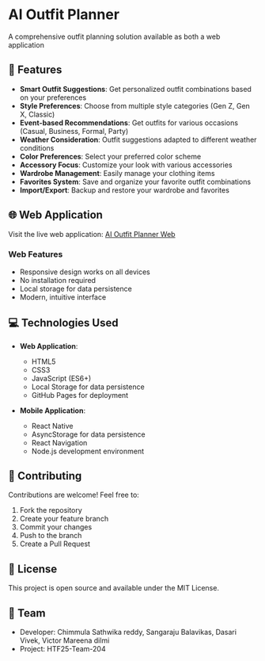 # AI Outfit Planner

A comprehensive outfit planning solution available as both a web application 

## 🌟 Features

- **Smart Outfit Suggestions**: Get personalized outfit combinations based on your preferences
- **Style Preferences**: Choose from multiple style categories (Gen Z, Gen X, Classic)
- **Event-based Recommendations**: Get outfits for various occasions (Casual, Business, Formal, Party)
- **Weather Consideration**: Outfit suggestions adapted to different weather conditions
- **Color Preferences**: Select your preferred color scheme
- **Accessory Focus**: Customize your look with various accessories
- **Wardrobe Management**: Easily manage your clothing items
- **Favorites System**: Save and organize your favorite outfit combinations
- **Import/Export**: Backup and restore your wardrobe and favorites

## 🌐 Web Application

Visit the live web application: [AI Outfit Planner Web](https://balavikas113.github.io/HTF25-Team-204/)

### Web Features
- Responsive design works on all devices
- No installation required
- Local storage for data persistence
- Modern, intuitive interface

## 💻 Technologies Used

- **Web Application**:
  - HTML5
  - CSS3
  - JavaScript (ES6+)
  - Local Storage for data persistence
  - GitHub Pages for deployment

- **Mobile Application**:
  - React Native
  - AsyncStorage for data persistence
  - React Navigation
  - Node.js development environment

## 🤝 Contributing

Contributions are welcome! Feel free to:
1. Fork the repository
2. Create your feature branch
3. Commit your changes
4. Push to the branch
5. Create a Pull Request

## 📄 License

This project is open source and available under the MIT License.

## 👥 Team

- Developer: Chimmula Sathwika reddy, 
	           Sangaraju Balavikas,
	           Dasari Vivek,
	           Victor Mareena dilmi                  
- Project: HTF25-Team-204


